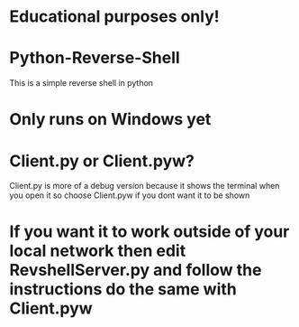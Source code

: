 # Educational purposes only!
# Python-Reverse-Shell
This is a simple reverse shell in python

# Only runs on Windows yet
# Client.py or Client.pyw?
Client.py is more of a debug version because it shows the terminal when you open it so choose Client.pyw if you dont want it to be shown

# If you want it to work outside of your local network then edit RevshellServer.py and follow the instructions do the same with Client.pyw
